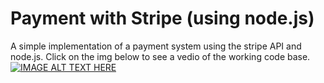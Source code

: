 # Payment with Stripe (using node.js)
A simple implementation of a payment system using the stripe API and node.js. Click on the img below to see a vedio of the working code base. [![IMAGE ALT TEXT HERE](https://img.youtube.com/vi/8RUhWfc9hOI/0.jpg)](https://www.youtube.com/watch?v=8RUhWfc9hOI)
